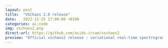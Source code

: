 ```yaml
---
layout: post
title:  "VSChaos 2.0 release"
date:   2022-12-25 17:00:00 +0100
categories: ai;code
img: vschaos2.png
direct-url: https://github.com/acids-ircam/vschaos2
preview: "Official vschaos2 release : variational real-time spectrogram synthesis with Max/MSP"
---
```

